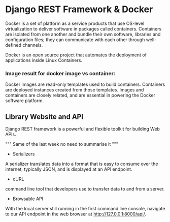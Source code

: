 # Django REST Framework & Docker

Docker is a set of platform as a service products that use OS-level virtualization to deliver software in packages called containers. Containers are isolated from one another and bundle their own software, libraries and configuration files; they can communicate with each other through well-defined channels.

Docker is an open source project that automates the deployment of applications inside Linux Containers.

### Image result for docker image vs container:
Docker images are read-only templates used to build containers. Containers are deployed instances created from those templates. Images and containers are closely related, and are essential in powering the Docker software platform.

##  Library Website and API

Django REST framework is a powerful and flexible toolkit for building Web APIs.

""" Same of the last week no need to summarise it """

* Serializers

A serializer translates data into a format that is easy to consume over the internet, typically JSON, and is displayed at an API endpoint. 

* cURL

command line tool that developers use to transfer data to and from a server.

* Browsable API

With the local server still running in the first command line console, navigate to our API endpoint in the web browser at http://127.0.0.1:8000/api/.